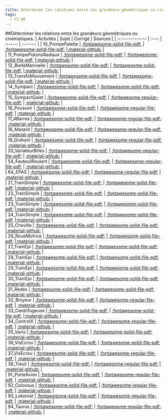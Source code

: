 ```yaml
---
title: Déterminer les relations entre les grandeurs géométriques ou cinématiques. 
tags:
  - C2-06
---
```

[comment]: <> (Généré automatiquement par make_all_activitess.py, creation_fichiers_activites)

##Déterminer les relations entre les grandeurs géométriques ou cinématiques. 
| Activités | Sujet | Corrigé | Sources  | 
| :-------------- | :---: | :-----: | :------: | 
| 10_PompePalette | [:fontawesome-solid-file-pdf:](http://xpessoles-cpge.fr/pdf/C2_06_10_PompePalette_Sujet.pdf) | [:fontawesome-solid-file-pdf:](http://xpessoles-cpge.fr/pdf/C2_06_10_PompePalette_Corrige.pdf) |[:material-github:](https://github.com/xpessoles/ExercicesCompetences/tree/main/C2_MettreEnOeuvreDemarche/C2_06_DeterminerLoisES/10_PompePalette) |  
| 11_PompePistonsRadiaux | [:fontawesome-solid-file-pdf:](http://xpessoles-cpge.fr/pdf/C2_06_11_PompePistonsRadiaux_Sujet.pdf) | [:fontawesome-solid-file-pdf:](http://xpessoles-cpge.fr/pdf/C2_06_11_PompePistonsRadiaux_Corrige.pdf) |[:material-github:](https://github.com/xpessoles/ExercicesCompetences/tree/main/C2_MettreEnOeuvreDemarche/C2_06_DeterminerLoisES/11_PompePistonsRadiaux) |  
| 12_BielleManivelle | [:fontawesome-solid-file-pdf:](http://xpessoles-cpge.fr/pdf/C2_06_12_BielleManivelle_Sujet.pdf) | [:fontawesome-solid-file-pdf:](http://xpessoles-cpge.fr/pdf/C2_06_12_BielleManivelle_Corrige.pdf) |[:material-github:](https://github.com/xpessoles/ExercicesCompetences/tree/main/C2_MettreEnOeuvreDemarche/C2_06_DeterminerLoisES/12_BielleManivelle) |  
| 13_TransfoMouvement | [:fontawesome-solid-file-pdf:](http://xpessoles-cpge.fr/pdf/C2_06_13_TransfoMouvement_Sujet.pdf) | [:fontawesome-solid-file-pdf:](http://xpessoles-cpge.fr/pdf/C2_06_13_TransfoMouvement_Corrige.pdf) |[:material-github:](https://github.com/xpessoles/ExercicesCompetences/tree/main/C2_MettreEnOeuvreDemarche/C2_06_DeterminerLoisES/13_TransfoMouvement) |  
| 14_Sympact | [:fontawesome-solid-file-pdf:](http://xpessoles-cpge.fr/pdf/C2_06_14_Sympact_Sujet.pdf) | [:fontawesome-solid-file-pdf:](http://xpessoles-cpge.fr/pdf/C2_06_14_Sympact_Corrige.pdf) |[:material-github:](https://github.com/xpessoles/ExercicesCompetences/tree/main/C2_MettreEnOeuvreDemarche/C2_06_DeterminerLoisES/14_Sympact) |  
| 15_SympactGalet | [:fontawesome-solid-file-pdf:](http://xpessoles-cpge.fr/pdf/C2_06_15_SympactGalet_Sujet.pdf) | [:fontawesome-regular-file-pdf:](http://xpessoles-cpge.fr/pdf/C2_06_15_SympactGalet_Corrige.pdf) | [:material-github:](https://github.com/xpessoles/ExercicesCompetences/tree/main/C2_MettreEnOeuvreDemarche/C2_06_DeterminerLoisES/15_SympactGalet) |  
| 16_Poussoir | [:fontawesome-solid-file-pdf:](http://xpessoles-cpge.fr/pdf/C2_06_16_Poussoir_Sujet.pdf) | [:fontawesome-regular-file-pdf:](http://xpessoles-cpge.fr/pdf/C2_06_16_Poussoir_Corrige.pdf) | [:material-github:](https://github.com/xpessoles/ExercicesCompetences/tree/main/C2_MettreEnOeuvreDemarche/C2_06_DeterminerLoisES/16_Poussoir) |  
| 17_4Barres | [:fontawesome-solid-file-pdf:](http://xpessoles-cpge.fr/pdf/C2_06_17_4Barres_Sujet.pdf) | [:fontawesome-regular-file-pdf:](http://xpessoles-cpge.fr/pdf/C2_06_17_4Barres_Corrige.pdf) | [:material-github:](https://github.com/xpessoles/ExercicesCompetences/tree/main/C2_MettreEnOeuvreDemarche/C2_06_DeterminerLoisES/17_4Barres) |  
| 18_Maxpid | [:fontawesome-solid-file-pdf:](http://xpessoles-cpge.fr/pdf/C2_06_18_Maxpid_Sujet.pdf) | [:fontawesome-regular-file-pdf:](http://xpessoles-cpge.fr/pdf/C2_06_18_Maxpid_Corrige.pdf) | [:material-github:](https://github.com/xpessoles/ExercicesCompetences/tree/main/C2_MettreEnOeuvreDemarche/C2_06_DeterminerLoisES/18_Maxpid) |  
| 19_Graham | [:fontawesome-solid-file-pdf:](http://xpessoles-cpge.fr/pdf/C2_06_19_Graham_Sujet.pdf) | [:fontawesome-regular-file-pdf:](http://xpessoles-cpge.fr/pdf/C2_06_19_Graham_Corrige.pdf) | [:material-github:](https://github.com/xpessoles/ExercicesCompetences/tree/main/C2_MettreEnOeuvreDemarche/C2_06_DeterminerLoisES/19_Graham) |  
| 20_VariateurBilles | [:fontawesome-solid-file-pdf:](http://xpessoles-cpge.fr/pdf/C2_06_20_VariateurBilles_Sujet.pdf) | [:fontawesome-regular-file-pdf:](http://xpessoles-cpge.fr/pdf/C2_06_20_VariateurBilles_Corrige.pdf) | [:material-github:](https://github.com/xpessoles/ExercicesCompetences/tree/main/C2_MettreEnOeuvreDemarche/C2_06_DeterminerLoisES/20_VariateurBilles) |  
| 54_FauteuilRoulant | [:fontawesome-solid-file-pdf:](http://xpessoles-cpge.fr/pdf/C2_06_54_FauteuilRoulant_Sujet.pdf) | [:fontawesome-regular-file-pdf:](http://xpessoles-cpge.fr/pdf/C2_06_54_FauteuilRoulant_Corrige.pdf) | [:material-github:](https://github.com/xpessoles/ExercicesCompetences/tree/main/C2_MettreEnOeuvreDemarche/C2_06_DeterminerLoisES/54_FauteuilRoulant) |  
| 64_EPAS | [:fontawesome-solid-file-pdf:](http://xpessoles-cpge.fr/pdf/C2_06_64_EPAS_Sujet.pdf) | [:fontawesome-regular-file-pdf:](http://xpessoles-cpge.fr/pdf/C2_06_64_EPAS_Corrige.pdf) | [:material-github:](https://github.com/xpessoles/ExercicesCompetences/tree/main/C2_MettreEnOeuvreDemarche/C2_06_DeterminerLoisES/64_EPAS) |  
| 21_TrainSimple | [:fontawesome-solid-file-pdf:](http://xpessoles-cpge.fr/pdf/C2_06_21_TrainSimple_Sujet.pdf) | [:fontawesome-solid-file-pdf:](http://xpessoles-cpge.fr/pdf/C2_06_21_TrainSimple_Corrige.pdf) |[:material-github:](https://github.com/xpessoles/ExercicesCompetences/tree/main/C2_MettreEnOeuvreDemarche/C2_06_Transmetteurs/21_TrainSimple) |  
| 22_TrainSimple | [:fontawesome-solid-file-pdf:](http://xpessoles-cpge.fr/pdf/C2_06_22_TrainSimple_Sujet.pdf) | [:fontawesome-solid-file-pdf:](http://xpessoles-cpge.fr/pdf/C2_06_22_TrainSimple_Corrige.pdf) |[:material-github:](https://github.com/xpessoles/ExercicesCompetences/tree/main/C2_MettreEnOeuvreDemarche/C2_06_Transmetteurs/22_TrainSimple) |  
| 23_TrainSimple | [:fontawesome-solid-file-pdf:](http://xpessoles-cpge.fr/pdf/C2_06_23_TrainSimple_Sujet.pdf) | [:fontawesome-solid-file-pdf:](http://xpessoles-cpge.fr/pdf/C2_06_23_TrainSimple_Corrige.pdf) |[:material-github:](https://github.com/xpessoles/ExercicesCompetences/tree/main/C2_MettreEnOeuvreDemarche/C2_06_Transmetteurs/23_TrainSimple) |  
| 24_TrainSimple | [:fontawesome-solid-file-pdf:](http://xpessoles-cpge.fr/pdf/C2_06_24_TrainSimple_Sujet.pdf) | [:fontawesome-solid-file-pdf:](http://xpessoles-cpge.fr/pdf/C2_06_24_TrainSimple_Corrige.pdf) |[:material-github:](https://github.com/xpessoles/ExercicesCompetences/tree/main/C2_MettreEnOeuvreDemarche/C2_06_Transmetteurs/24_TrainSimple) |  
| 25_Cheville | [:fontawesome-solid-file-pdf:](http://xpessoles-cpge.fr/pdf/C2_06_25_Cheville_Sujet.pdf) | [:fontawesome-solid-file-pdf:](http://xpessoles-cpge.fr/pdf/C2_06_25_Cheville_Corrige.pdf) |[:material-github:](https://github.com/xpessoles/ExercicesCompetences/tree/main/C2_MettreEnOeuvreDemarche/C2_06_Transmetteurs/25_Cheville) |  
| 26_RoueMotrice | [:fontawesome-solid-file-pdf:](http://xpessoles-cpge.fr/pdf/C2_06_26_RoueMotrice_Sujet.pdf) | [:fontawesome-solid-file-pdf:](http://xpessoles-cpge.fr/pdf/C2_06_26_RoueMotrice_Corrige.pdf) |[:material-github:](https://github.com/xpessoles/ExercicesCompetences/tree/main/C2_MettreEnOeuvreDemarche/C2_06_Transmetteurs/26_RoueMotrice) |  
| 27_TrainEpi | [:fontawesome-solid-file-pdf:](http://xpessoles-cpge.fr/pdf/C2_06_27_TrainEpi_Sujet.pdf) | [:fontawesome-solid-file-pdf:](http://xpessoles-cpge.fr/pdf/C2_06_27_TrainEpi_Corrige.pdf) |[:material-github:](https://github.com/xpessoles/ExercicesCompetences/tree/main/C2_MettreEnOeuvreDemarche/C2_06_Transmetteurs/27_TrainEpi) |  
| 28_TrainEpi | [:fontawesome-solid-file-pdf:](http://xpessoles-cpge.fr/pdf/C2_06_28_TrainEpi_Sujet.pdf) | [:fontawesome-solid-file-pdf:](http://xpessoles-cpge.fr/pdf/C2_06_28_TrainEpi_Corrige.pdf) |[:material-github:](https://github.com/xpessoles/ExercicesCompetences/tree/main/C2_MettreEnOeuvreDemarche/C2_06_Transmetteurs/28_TrainEpi) |  
| 29_TrainEpi | [:fontawesome-solid-file-pdf:](http://xpessoles-cpge.fr/pdf/C2_06_29_TrainEpi_Sujet.pdf) | [:fontawesome-solid-file-pdf:](http://xpessoles-cpge.fr/pdf/C2_06_29_TrainEpi_Corrige.pdf) |[:material-github:](https://github.com/xpessoles/ExercicesCompetences/tree/main/C2_MettreEnOeuvreDemarche/C2_06_Transmetteurs/29_TrainEpi) |  
| 30_TrainEpi | [:fontawesome-solid-file-pdf:](http://xpessoles-cpge.fr/pdf/C2_06_30_TrainEpi_Sujet.pdf) | [:fontawesome-solid-file-pdf:](http://xpessoles-cpge.fr/pdf/C2_06_30_TrainEpi_Corrige.pdf) |[:material-github:](https://github.com/xpessoles/ExercicesCompetences/tree/main/C2_MettreEnOeuvreDemarche/C2_06_Transmetteurs/30_TrainEpi) |  
| 31_Redex | [:fontawesome-solid-file-pdf:](http://xpessoles-cpge.fr/pdf/C2_06_31_Redex_Sujet.pdf) | [:fontawesome-solid-file-pdf:](http://xpessoles-cpge.fr/pdf/C2_06_31_Redex_Corrige.pdf) |[:material-github:](https://github.com/xpessoles/ExercicesCompetences/tree/main/C2_MettreEnOeuvreDemarche/C2_06_Transmetteurs/31_Redex) |  
| 32_Broyeur | [:fontawesome-solid-file-pdf:](http://xpessoles-cpge.fr/pdf/C2_06_32_Broyeur_Sujet.pdf) | [:fontawesome-regular-file-pdf:](http://xpessoles-cpge.fr/pdf/C2_06_32_Broyeur_Corrige.pdf) | [:material-github:](https://github.com/xpessoles/ExercicesCompetences/tree/main/C2_MettreEnOeuvreDemarche/C2_06_Transmetteurs/32_Broyeur) |  
| 33_Centrifugeuse | [:fontawesome-solid-file-pdf:](http://xpessoles-cpge.fr/pdf/C2_06_33_Centrifugeuse_Sujet.pdf) | [:fontawesome-solid-file-pdf:](http://xpessoles-cpge.fr/pdf/C2_06_33_Centrifugeuse_Corrige.pdf) |[:material-github:](https://github.com/xpessoles/ExercicesCompetences/tree/main/C2_MettreEnOeuvreDemarche/C2_06_Transmetteurs/33_Centrifugeuse) |  
| 34_ControlX | [:fontawesome-solid-file-pdf:](http://xpessoles-cpge.fr/pdf/C2_06_34_ControlX_Sujet.pdf) | [:fontawesome-regular-file-pdf:](http://xpessoles-cpge.fr/pdf/C2_06_34_ControlX_Corrige.pdf) | [:material-github:](https://github.com/xpessoles/ExercicesCompetences/tree/main/C2_MettreEnOeuvreDemarche/C2_06_Transmetteurs/34_ControlX) |  
| 35_Vario | [:fontawesome-solid-file-pdf:](http://xpessoles-cpge.fr/pdf/C2_06_35_Vario_Sujet.pdf) | [:fontawesome-solid-file-pdf:](http://xpessoles-cpge.fr/pdf/C2_06_35_Vario_Corrige.pdf) |[:material-github:](https://github.com/xpessoles/ExercicesCompetences/tree/main/C2_MettreEnOeuvreDemarche/C2_06_Transmetteurs/35_Vario) |  
| 36_VisEcrou | [:fontawesome-solid-file-pdf:](http://xpessoles-cpge.fr/pdf/C2_06_36_VisEcrou_Sujet.pdf) | [:fontawesome-solid-file-pdf:](http://xpessoles-cpge.fr/pdf/C2_06_36_VisEcrou_Corrige.pdf) |[:material-github:](https://github.com/xpessoles/ExercicesCompetences/tree/main/C2_MettreEnOeuvreDemarche/C2_06_Transmetteurs/36_VisEcrou) |  
| 37_VisEcrou | [:fontawesome-solid-file-pdf:](http://xpessoles-cpge.fr/pdf/C2_06_37_VisEcrou_Sujet.pdf) | [:fontawesome-regular-file-pdf:](http://xpessoles-cpge.fr/pdf/C2_06_37_VisEcrou_Corrige.pdf) | [:material-github:](https://github.com/xpessoles/ExercicesCompetences/tree/main/C2_MettreEnOeuvreDemarche/C2_06_Transmetteurs/37_VisEcrou) |  
| 38_Treuil | [:fontawesome-solid-file-pdf:](http://xpessoles-cpge.fr/pdf/C2_06_38_Treuil_Sujet.pdf) | [:fontawesome-regular-file-pdf:](http://xpessoles-cpge.fr/pdf/C2_06_38_Treuil_Corrige.pdf) | [:material-github:](https://github.com/xpessoles/ExercicesCompetences/tree/main/C2_MettreEnOeuvreDemarche/C2_06_Transmetteurs/38_Treuil) |  
| 91_PorteAvion | [:fontawesome-solid-file-pdf:](http://xpessoles-cpge.fr/pdf/C2_06_91_PorteAvion_Sujet.pdf) | [:fontawesome-regular-file-pdf:](http://xpessoles-cpge.fr/pdf/C2_06_91_PorteAvion_Corrige.pdf) | [:material-github:](https://github.com/xpessoles/ExercicesCompetences/tree/main/C2_MettreEnOeuvreDemarche/C2_06_Transmetteurs/91_PorteAvion) |  
| 92_Colossus | [:fontawesome-solid-file-pdf:](http://xpessoles-cpge.fr/pdf/C2_06_92_Colossus_Sujet.pdf) | [:fontawesome-regular-file-pdf:](http://xpessoles-cpge.fr/pdf/C2_06_92_Colossus_Corrige.pdf) | [:material-github:](https://github.com/xpessoles/ExercicesCompetences/tree/main/C2_MettreEnOeuvreDemarche/C2_06_Transmetteurs/92_Colossus) |  
| 93_Lokomat | [:fontawesome-solid-file-pdf:](http://xpessoles-cpge.fr/pdf/C2_06_93_Lokomat_Sujet.pdf) | [:fontawesome-regular-file-pdf:](http://xpessoles-cpge.fr/pdf/C2_06_93_Lokomat_Corrige.pdf) | [:material-github:](https://github.com/xpessoles/ExercicesCompetences/tree/main/C2_MettreEnOeuvreDemarche/C2_06_Transmetteurs/93_Lokomat) |  
| 94_Taurus | [:fontawesome-solid-file-pdf:](http://xpessoles-cpge.fr/pdf/C2_06_94_Taurus_Sujet.pdf) | [:fontawesome-regular-file-pdf:](http://xpessoles-cpge.fr/pdf/C2_06_94_Taurus_Corrige.pdf) | [:material-github:](https://github.com/xpessoles/ExercicesCompetences/tree/main/C2_MettreEnOeuvreDemarche/C2_06_Transmetteurs/94_Taurus) |  

